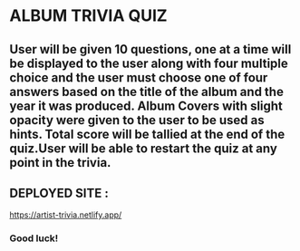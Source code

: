 # ALBUM TRIVIA QUIZ

## User will be given 10 questions, one at a time will be displayed to the user along with four multiple choice and the user must choose one of four answers based on the title of the album and the year it was produced. Album Covers with slight opacity were given to the user to be used as hints. Total score will be tallied at the end of the quiz.User will be able to restart the quiz at any point in the trivia.

## DEPLOYED SITE : 
https://artist-trivia.netlify.app/

### Good luck!
